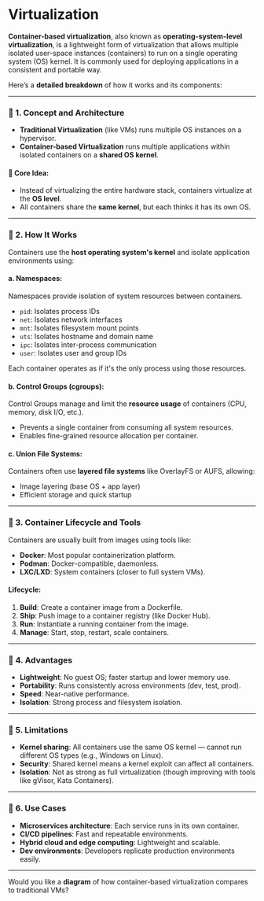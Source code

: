 # Virtualization

**Container-based virtualization**, also known as **operating-system-level virtualization**, is a lightweight form of virtualization that allows multiple isolated user-space instances (containers) to run on a single operating system (OS) kernel. It is commonly used for deploying applications in a consistent and portable way.

Here’s a **detailed breakdown** of how it works and its components:

---

### 🔹 1. **Concept and Architecture**
- **Traditional Virtualization** (like VMs) runs multiple OS instances on a hypervisor.
- **Container-based Virtualization** runs multiple applications within isolated containers on a **shared OS kernel**.

#### 🧱 Core Idea:
- Instead of virtualizing the entire hardware stack, containers virtualize at the **OS level**.
- All containers share the **same kernel**, but each thinks it has its own OS.

---

### 🔹 2. **How It Works**
Containers use the **host operating system's kernel** and isolate application environments using:

#### a. **Namespaces**:
Namespaces provide isolation of system resources between containers.

- `pid`: Isolates process IDs
- `net`: Isolates network interfaces
- `mnt`: Isolates filesystem mount points
- `uts`: Isolates hostname and domain name
- `ipc`: Isolates inter-process communication
- `user`: Isolates user and group IDs

Each container operates as if it's the only process using those resources.

#### b. **Control Groups (cgroups)**:
Control Groups manage and limit the **resource usage** of containers (CPU, memory, disk I/O, etc.).

- Prevents a single container from consuming all system resources.
- Enables fine-grained resource allocation per container.

#### c. **Union File Systems**:
Containers often use **layered file systems** like OverlayFS or AUFS, allowing:

- Image layering (base OS + app layer)
- Efficient storage and quick startup

---

### 🔹 3. **Container Lifecycle and Tools**
Containers are usually built from images using tools like:

- **Docker**: Most popular containerization platform.
- **Podman**: Docker-compatible, daemonless.
- **LXC/LXD**: System containers (closer to full system VMs).

#### Lifecycle:
1. **Build**: Create a container image from a Dockerfile.
2. **Ship**: Push image to a container registry (like Docker Hub).
3. **Run**: Instantiate a running container from the image.
4. **Manage**: Start, stop, restart, scale containers.

---

### 🔹 4. **Advantages**
- **Lightweight**: No guest OS; faster startup and lower memory use.
- **Portability**: Runs consistently across environments (dev, test, prod).
- **Speed**: Near-native performance.
- **Isolation**: Strong process and filesystem isolation.

---

### 🔹 5. **Limitations**
- **Kernel sharing**: All containers use the same OS kernel — cannot run different OS types (e.g., Windows on Linux).
- **Security**: Shared kernel means a kernel exploit can affect all containers.
- **Isolation**: Not as strong as full virtualization (though improving with tools like gVisor, Kata Containers).

---

### 🔹 6. **Use Cases**
- **Microservices architecture**: Each service runs in its own container.
- **CI/CD pipelines**: Fast and repeatable environments.
- **Hybrid cloud and edge computing**: Lightweight and scalable.
- **Dev environments**: Developers replicate production environments easily.

---

Would you like a **diagram** of how container-based virtualization compares to traditional VMs?
